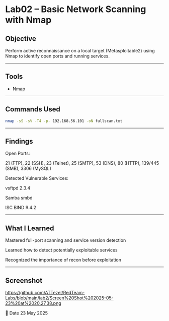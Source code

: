 # Lab02 – Basic Network Scanning with Nmap

##  Objective
Perform active reconnaissance on a local target (Metasploitable2) using Nmap to identify open ports and running services.

---

##  Tools
- Nmap

---

##  Commands Used
```bash
nmap -sS -sV -T4 -p- 192.168.56.101 -oN fullscan.txt
```

---

## Findings
Open Ports:

21 (FTP), 22 (SSH), 23 (Telnet), 25 (SMTP), 53 (DNS), 80 (HTTP), 139/445 (SMB), 3306 (MySQL)

Detected Vulnerable Services:

vsftpd 2.3.4

Samba smbd

ISC BIND 9.4.2

---

## What I Learned
Mastered full-port scanning and service version detection

Learned how to detect potentially exploitable services

Recognized the importance of recon before exploitation

---

## Screenshot
https://github.com/ATTezel/RedTeam-Labs/blob/main/lab2/Screen%20Shot%202025-05-23%20at%2020.27.38.png



📅 Date
23 May 2025

